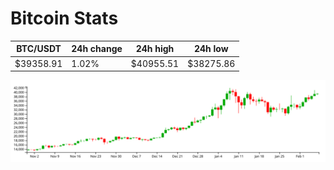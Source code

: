 # Bitcoin Stats

BTC/USDT|24h change|24h high|24h low|
|---|---|---|---|
|$39358.91|1.02%|$40955.51|$38275.86|

<img src="./chart.svg">
